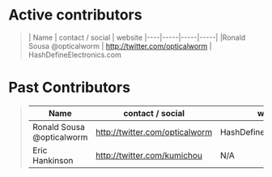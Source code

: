 
# Active contributors
> | Name  | contact / social | website
> |----|-----|-----|-----|
> |Ronald Sousa @opticalworm |  http://twitter.com/opticalworm | HashDefineElectronics.com

# Past Contributors
> | Name | contact / social | website
> |----|-----|-----|
> | Ronald Sousa @opticalworm   | http://twitter.com/opticalworm | HashDefineElectronics.com
> | Eric Hankinson | http://twitter.com/kumichou | N/A |
